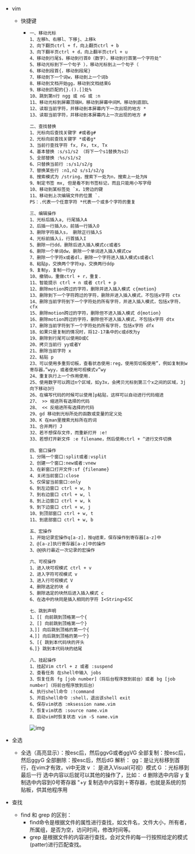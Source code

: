 - vim
  - 快捷键
    -     一、移动光标
          1、左移h、右移l、下移j、上移k
          2、向下翻页ctrl + f，向上翻页ctrl + b
          3、向下翻半页ctrl + d，向上翻半页ctrl + u
          4、移动到行尾$，移动到行首0（数字），移动到行首第一个字符处^
          5、移动光标到下一个句子 ），移动光标到上一个句子（
          6、移动到段首{，移动到段尾}
          7、移动到下一个词w，移动到上一个词b
          8、移动到文档开始gg，移动到文档结束G
          9、移动到匹配的{}.().[]处%
          10、跳到第n行 ngg 或 nG 或 :n
          11、移动光标到屏幕顶端H，移动到屏幕中间M，移动到底部L
          12、读取当前字符，并移动到本屏幕内下一次出现的地方 *
          13、读取当前字符，并移动到本屏幕内上一次出现的地方 #
          
          二、查找替换
          1、光标向后查找关键字 #或者g#
          2、光标向前查找关键字 *或者g*
          3、当前行查找字符 fx, Fx, tx, Tx
          4、基本替换 :s/s1/s2 （将下一个s1替换为s2）
          5、全部替换 :%s/s1/s2
          6、只替换当前行 :s/s1/s2/g
          7、替换某些行 :n1,n2 s/s1/s2/g
          8、搜索模式为 /string，搜索下一处为n，搜索上一处为N
          9、制定书签 mx, 但是看不到书签标记，而且只能用小写字母
          10、移动到某标签处 `x，1旁边的键
          11、移动到上次编辑文件的位置 `.
          PS：.代表一个任意字符 *代表一个或多个字符的重复
          
          三、编辑操作
          1、光标后插入a, 行尾插入A
          2、后插一行插入o，前插一行插入O
          3、删除字符插入s， 删除正行插入S
          4、光标前插入i，行首插入I
          5、删除一行dd，删除后进入插入模式cc或者S
          6、删除一个单词dw，删除一个单词进入插入模式cw
          7、删除一个字符x或者dl，删除一个字符进入插入模式s或者cl
          8、粘贴p，交换两个字符xp，交换两行ddp
          9、复制y，复制一行yy
          10、撤销u，重做ctrl + r，重复.
          11、智能提示 ctrl + n 或者 ctrl + p
          12、删除motion跨过的字符，删除并进入插入模式 c{motion}
          13、删除到下一个字符跨过的字符，删除并进入插入模式，不包括x字符 ctx
          14、删除当前字符到下一个字符处的所有字符，并进入插入模式，包括x字符，cfx
          15、删除motion跨过的字符，删除但不进入插入模式 d{motion}
          16、删除motion跨过的字符，删除但不进入插入模式，不包括x字符 dtx
          17、删除当前字符到下一个字符处的所有字符，包括x字符 dfx
          18、如果只是复制的情况时，将12-17条中的c或d改为y
          19、删除到行尾可以使用D或C
          20、拷贝当前行 yy或者Y
          21、删除当前字符 x
          22、粘贴 p
          23、可以使用多重剪切板，查看状态使用:reg，使用剪切板使用”，例如复制到w寄存器，”wyy，或者使用可视模式v”wy
          24、重复执行上一个作用使用.
          25、使用数字可以跨过n个区域，如y3x，会拷贝光标到第三个x之间的区域，3j向下移动3行
          26、在编写代码的时候可以使用]p粘贴，这样可以自动进行代码缩进
          27、 >> 缩进所有选择的代码
          28、 << 反缩进所有选择的代码
          29、gd 移动到光标所处的函数或变量的定义处
          30、K 在man里搜索光标所在的词
          31、合并两行 J
          32、若不想保存文件，而重新打开 :e!
          33、若想打开新文件 :e filename，然后使用ctrl + ^进行文件切换
          
          四、窗口操作
          1、分隔一个窗口:split或者:vsplit
          2、创建一个窗口:new或者:vnew
          3、在新窗口打开文件:sf {filename}
          4、关闭当前窗口:close
          5、仅保留当前窗口:only
          6、到左边窗口 ctrl + w, h
          7、到右边窗口 ctrl + w, l
          8、到上边窗口 ctrl + w, k
          9、到下边窗口 ctrl + w, j
          10、到顶部窗口 ctrl + w, t
          11、到底部窗口 ctrl + w, b
          
          五、宏操作
          1、开始记录宏操作q[a-z]，按q结束，保存操作到寄存器[a-z]中
          2、@[a-z]执行寄存器[a-z]中的操作
          3、@@执行最近一次记录的宏操作
          
          六、可视操作
          1、进入块可视模式 ctrl + v
          2、进入字符可视模式 v
          3、进入行可视模式 V
          4、删除选定的块 d
          5、删除选定的块然后进入插入模式 c
          6、在选中的块同是插入相同的字符 I<String>ESC
          
          七、跳到声明
          1、[[ 向前跳到顶格第一个{  
          2、[] 向前跳到顶格第一个}
          3、]] 向后跳到顶格的第一个{
          4、]] 向后跳到顶格的第一个}
          5、[{ 跳到本代码块的开头
          6、]} 跳到本代码块的结尾
          
          八、挂起操作
          1、挂起Vim ctrl + z 或者 :suspend
          2、查看任务 在shell中输入 jobs
          3、恢复任务 fg [job number]（将后台程序放到前台）或者 bg [job number]（将前台程序放到后台）
          4、执行shell命令 :!command
          5、开启shell命令 :shell，退出该shell exit
          6、保存vim状态 :mksession name.vim
          7、恢复vim状态 :source name.vim
          8、启动vim时恢复状态 vim -S name.vim
      
      ![img](http://roclinux.cn/wp-content/uploads/2010/04/vi_tutorial.png)

- 全选
  - 全选（高亮显示）：按esc后，然后ggvG或者ggVG
    全部复制：按esc后，然后ggyG
    全部删除：按esc后，然后dG
    解析：
    gg：是让光标移到首行，在vim才有效，vi中无效 
    v ： 是进入Visual(可视）模式 
    G ：光标移到最后一行 
    选中内容以后就可以其他的操作了，比如： 
    d  删除选中内容 
    y  复制选中内容到0号寄存器 
    "+y  复制选中内容到＋寄存器，也就是系统的剪贴板，供其他程序用 
- 查找
  - find 和 grep 的区别：
    - find命令是根据文件的属性进行查找，如文件名，文件大小，所有者，所属组，是否为空，访问时间，修改时间等。
    - grep 是根据文件的内容进行查找，会对文件的每一行按照给定的模式(patter)进行匹配查找。 